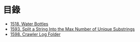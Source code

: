 # 目錄

- [1518. Water Bottles](./1518.%20Water%20Bottles.md)
- [1593. Split a String Into the Max Number of Unique Substrings](./1593.%20Split%20a%20String%20Into%20the%20Max%20Number%20of%20Unique%20Substrings.md)
- [1598. Crawler Log Folder](./1598.%20Crawler%20Log%20Folder.md)
